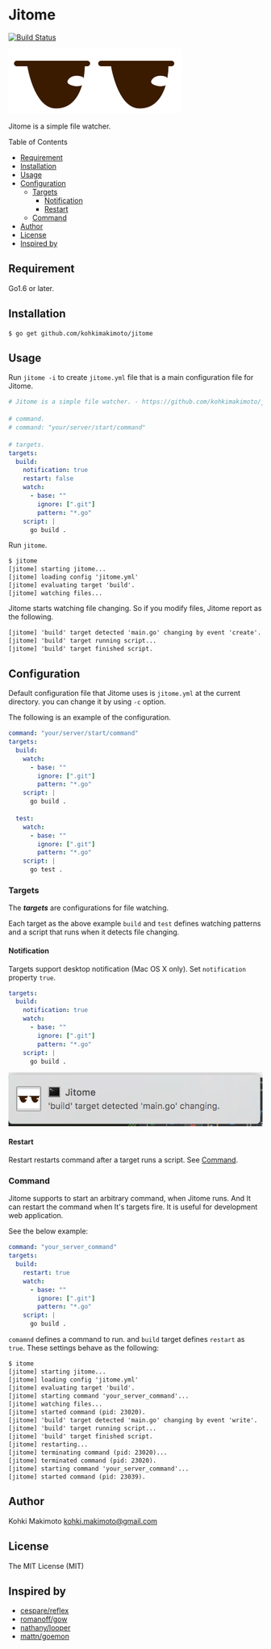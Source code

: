 # Jitome

[![Build Status](https://travis-ci.org/kohkimakimoto/jitome.svg?branch=master)](https://travis-ci.org/kohkimakimoto/jitome)

![logo.png](logo.png)

Jitome is a simple file watcher.

Table of Contents

* [Requirement](#requirement)
* [Installation](#installation)
* [Usage](#usage)
* [Configuration](#configuration)
  * [Targets](#targets)
    * [Notification](#notification)
    * [Restart](#restart)
  * [Command](#command)
* [Author](#author)
* [License](#license)
* [Inspired by](#inspired-by)

## Requirement

Go1.6 or later.

## Installation

```
$ go get github.com/kohkimakimoto/jitome
```

## Usage

Run `jitome -i` to create `jitome.yml` file that is a main configuration file for Jitome.

```yaml
# Jitome is a simple file watcher. - https://github.com/kohkimakimoto/jitome

# command.
# command: "your/server/start/command"

# targets.
targets:
  build:
    notification: true
    restart: false
    watch:
      - base: ""
        ignore: [".git"]
        pattern: "*.go"
    script: |
      go build .
```

Run `jitome`.

```
$ jitome
[jitome] starting jitome...
[jitome] loading config 'jitome.yml'
[jitome] evaluating target 'build'.
[jitome] watching files...
```

Jitome starts watching file changing. So if you modify files, Jitome report as the following.

```
[jitome] 'build' target detected 'main.go' changing by event 'create'.
[jitome] 'build' target running script...
[jitome] 'build' target finished script.
```

## Configuration

Default configuration file that Jitome uses is `jitome.yml` at the current directory. you can change it by using `-c` option.

The following is an example of the configuration.

```yaml
command: "your/server/start/command"
targets:
  build:
    watch:
      - base: ""
        ignore: [".git"]
        pattern: "*.go"
    script: |
      go build .

  test:
    watch:
      - base: ""
        ignore: [".git"]
        pattern: "*.go"
    script: |
      go test .
```

### Targets

The ***targets*** are configurations for file watching.

Each target as the above example `build` and `test` defines watching patterns and a script that runs when it detects file changing.

#### Notification

Targets support desktop notification (Mac OS X only). Set `notification` property `true`.

```yaml
targets:
  build:
    notification: true
    watch:
      - base: ""
        ignore: [".git"]
        pattern: "*.go"
    script: |
      go build .
```

![notification.png](notification.png)

#### Restart

Restart restarts command after a target runs a script. See [Command](#command).

### Command

Jitome supports to start an arbitrary command, when Jitome runs. And It can restart the command when It's targets fire. It is useful for development web application.

See the below example:

```yaml
command: "your_server_command"
targets:
  build:
    restart: true
    watch:
      - base: ""
        ignore: [".git"]
        pattern: "*.go"
    script: |
      go build .
```

`comamnd` defines a command to run. and `build` target defines `restart` as `true`. These settings behave as the following:

```
$ itome   
[jitome] starting jitome...
[jitome] loading config 'jitome.yml'
[jitome] evaluating target 'build'.
[jitome] starting command 'your_server_command'...
[jitome] watching files...
[jitome] started command (pid: 23020).
[jitome] 'build' target detected 'main.go' changing by event 'write'.
[jitome] 'build' target running script...
[jitome] 'build' target finished script.
[jitome] restarting...
[jitome] terminating command (pid: 23020)...
[jitome] terminated command (pid: 23020).
[jitome] starting command 'your_server_command'...
[jitome] started command (pid: 23039).
```

## Author

Kohki Makimoto <kohki.makimoto@gmail.com>

## License

The MIT License (MIT)

## Inspired by

* [cespare/reflex](https://github.com/cespare/reflex)
* [romanoff/gow](https://github.com/romanoff/gow)
* [nathany/looper](https://github.com/nathany/looper)
* [mattn/goemon](https://github.com/mattn/goemon)
